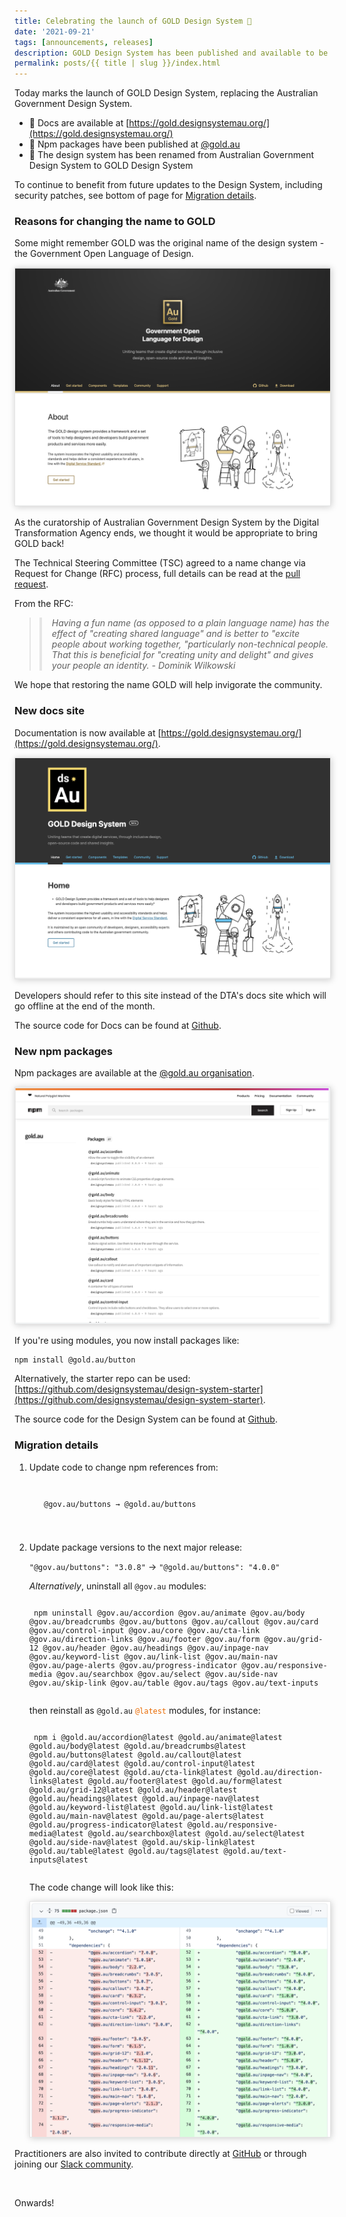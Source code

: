 ```yaml
---
title: Celebrating the launch of GOLD Design System 🚀
date: '2021-09-21'
tags: [announcements, releases]
description: GOLD Design System has been published and available to be used in place of the Australian Government Design System   
permalink: posts/{{ title | slug }}/index.html
---
```


Today marks the launch of GOLD Design System, replacing the Australian Government Design System.

* 🚀 Docs are available at [https://gold.designsystemau.org/](https://gold.designsystemau.org/)
* 🚀 Npm packages have been published at [@gold.au](https://www.npmjs.com/org/gold.au)
* 🌟 The design system has been renamed from Australian Government Design System to GOLD Design System

To continue to benefit from future updates to the Design System, including security patches, see bottom of page for [Migration details](#migration-details). 
 
### Reasons for changing the name to GOLD
 
Some might remember GOLD was the original name of the design system - the Government Open Language of Design.

<img src="/images/previous-gold-docs.png" style="box-shadow: 1px 1px 10px #cccccc; border: 1px solid #e5e5e5;" />

As the curatorship of Australian Government Design System by the Digital Transformation Agency ends, we thought it would be appropriate to bring GOLD back! 

The Technical Steering Committee (TSC) agreed to a name change via Request for Change (RFC) process, full details can be read at the [pull request](https://github.com/designsystemau/RFCs/pull/8/files).  

From the RFC:

<blockquote>
<p style="font-style: italic; border-left: 4px solid #e5e5e5; padding-left: 16px;">Having a fun name (as opposed to a plain language name) has the effect of "creating shared language" and is better to "excite people about working together, "particularly non-technical people. That this is beneficial for "creating unity and delight" and gives your people an identity. - Dominik Wilkowski</p>
</blockquote>

We hope that restoring the name GOLD will help invigorate the community.   

 
### New docs site

Documentation is now available at [https://gold.designsystemau.org/](https://gold.designsystemau.org/).

<img src="/images/gold-docs.png" style="box-shadow: 1px 1px 10px #cccccc; border: 1px solid #e5e5e5;" />

Developers should refer to this site instead of the DTA's docs site which will go offline at the end of the month. 
 
The source code for Docs can be found at [Github](https://github.com/designsystemau/gold-design-system-site).
 

### New npm packages

Npm packages are available at the [@gold.au organisation](https://www.npmjs.com/org/gold.au).

<img src="/images/npm-org.png" style="box-shadow: 1px 1px 10px #cccccc; border: 1px solid #e5e5e5;" />

If you're using modules, you now install packages like:

    npm install @gold.au/button
    
Alternatively, the starter repo can be used: [https://github.com/designsystemau/design-system-starter](https://github.com/designsystemau/design-system-starter).

The source code for the Design System can be found at [Github](https://github.com/designsystemau/gold-design-system). 

<h3 id="migration-details">Migration details</h3>

1. Update code to change npm references from:

    <code style="display: block; padding: 16px 16px; margin-top: 1em; margin-bottom: 2em;">
    @gov.au/buttons → @gold.au/buttons
    </code>
   

2. Update package versions to the next major release: 

    `"@gov.au/buttons": "3.0.8"` → `"@gold.au/buttons": "4.0.0"`
    

    _Alternatively_, uninstall all `@gov.au` modules: 
    
    <code style="display:block; font-size: 12px; margin-top: 12px;">
    npm uninstall @gov.au/accordion @gov.au/animate @gov.au/body @gov.au/breadcrumbs @gov.au/buttons @gov.au/callout @gov.au/card @gov.au/control-input @gov.au/core @gov.au/cta-link @gov.au/direction-links @gov.au/footer @gov.au/form @gov.au/grid-12 @gov.au/header @gov.au/headings @gov.au/inpage-nav @gov.au/keyword-list @gov.au/link-list @gov.au/main-nav @gov.au/page-alerts @gov.au/progress-indicator @gov.au/responsive-media @gov.au/searchbox @gov.au/select @gov.au/side-nav @gov.au/skip-link @gov.au/table @gov.au/tags @gov.au/text-inputs
    </code>

    then reinstall as `@gold.au` <code style="color:#e96900;">@latest</code> modules, for instance:
     
    <code style="display:block; font-size: 12px; margin-top: 12px;">
    npm i @gold.au/accordion@latest @gold.au/animate@latest @gold.au/body@latest @gold.au/breadcrumbs@latest @gold.au/buttons@latest @gold.au/callout@latest @gold.au/card@latest @gold.au/control-input@latest @gold.au/core@latest @gold.au/cta-link@latest @gold.au/direction-links@latest @gold.au/footer@latest @gold.au/form@latest @gold.au/grid-12@latest @gold.au/header@latest @gold.au/headings@latest @gold.au/inpage-nav@latest @gold.au/keyword-list@latest @gold.au/link-list@latest @gold.au/main-nav@latest @gold.au/page-alerts@latest @gold.au/progress-indicator@latest @gold.au/responsive-media@latest @gold.au/searchbox@latest @gold.au/select@latest @gold.au/side-nav@latest @gold.au/skip-link@latest @gold.au/table@latest @gold.au/tags@latest @gold.au/text-inputs@latest
    </code>
    
    The code change will look like this: 
    
    <img src="/images/gold-pr-diff.png" style="box-shadow: 1px 1px 10px #cccccc; border: 1px solid #e5e5e5;" />
    
    
Practitioners are also invited to contribute directly at [GitHub](https://github.com/designsystemau/gold-design-system) or through joining our [Slack community](https://designsystemau-slack.herokuapp.com/). 

<br />


Onwards!
